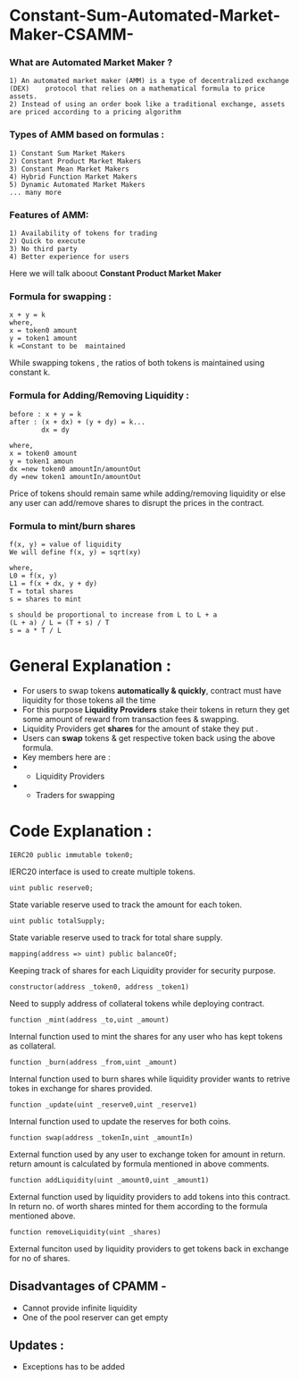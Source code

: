 # Constant-Sum-Automated-Market-Maker-CSAMM-

###     What are Automated Market Maker ?
```
1) An automated market maker (AMM) is a type of decentralized exchange (DEX)    protocol that relies on a mathematical formula to price assets. 
2) Instead of using an order book like a traditional exchange, assets are priced according to a pricing algorithm
```

### Types of AMM based on formulas :
```
1) Constant Sum Market Makers
2) Constant Product Market Makers
3) Constant Mean Market Makers
4) Hybrid Function Market Makers
5) Dynamic Automated Market Makers
... many more
```

### Features of AMM:
```
1) Availability of tokens for trading
2) Quick to execute
3) No third party
4) Better experience for users
```

Here we will talk aboout **Constant Product Market Maker**

### Formula for swapping :
```
x + y = k
where,
x = token0 amount
y = token1 amount
k =Constant to be  maintained
```
While swapping tokens , the ratios of both tokens is maintained using constant k.

### Formula for Adding/Removing Liquidity :
```
before : x + y = k
after : (x + dx) + (y + dy) = k...
        dx = dy
        
where,
x = token0 amount
y = token1 amoun
dx =new token0 amountIn/amountOut
dy =new token1 amountIn/amountOut
```

Price of tokens should remain same while adding/removing liquidity or else any user can add/remove shares to disrupt the prices in the contract.

### Formula to mint/burn shares
```
f(x, y) = value of liquidity
We will define f(x, y) = sqrt(xy)

where,
L0 = f(x, y)
L1 = f(x + dx, y + dy)
T = total shares
s = shares to mint

s should be proportional to increase from L to L + a
(L + a) / L = (T + s) / T
s = a * T / L
```



# General Explanation :

- For users to swap tokens **automatically & quickly**, contract must have liquidity for those tokens all the time
- For this purpose **Liquidity Providers** stake their tokens in return they get some amount of reward from transaction fees & swapping.
- Liquidity Providers get **shares** for the amount of stake they put .
- Users can **swap** tokens & get respective token back using the above formula.
- Key members here are :
- - Liquidity Providers
-  - Traders for swapping

# Code Explanation :

```
IERC20 public immutable token0;
```
IERC20 interface is used to create multiple tokens.

```
uint public reserve0;
```
State variable reserve used to track the amount for each token.

```
uint public totalSupply;
```
State variable reserve used to track for total share supply.

```
mapping(address => uint) public balanceOf;
```
Keeping track of shares for each Liquidity provider for security purpose.

```
constructor(address _token0, address _token1)
```
Need to supply address of collateral tokens while deploying contract.

```
function _mint(address _to,uint _amount)
```
Internal function used to mint the shares for any user who has kept tokens as collateral.

```
function _burn(address _from,uint _amount)
```
Internal function used to burn shares while liquidity provider wants to retrive tokes in exchange for shares provided.

```
function _update(uint _reserve0,uint _reserve1)
```
Internal function used to update the reserves for both coins.

```
function swap(address _tokenIn,uint _amountIn)
```
External function used by any user to exchange token for amount in return.
return amount is calculated by formula mentioned in above comments.

```
function addLiquidity(uint _amount0,uint _amount1)
```
External function used by liquidity providers to add tokens into this contract.
In return no. of worth shares minted for them according to the formula mentioned above.

```
function removeLiquidity(uint _shares)
```
External funciton used by liquidity providers to get tokens back in exchange for no of shares.

## Disadvantages of CPAMM -
- Cannot provide infinite liquidity
- One of the pool reserver can get empty

## Updates :
- Exceptions has to be added
